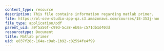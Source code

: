 ```yaml
---
content_type: resource
description: This file contains information regarding matlab primer.
file: https://ol-ocw-studio-app-qa.s3.amazonaws.com/courses/18-353j-nonlinear-dynamics-i-chaos-fall-2012/e037f28c164ac9ab1b92c82594fe4f99_MIT18_353JF12_matlabPrimer.pdf
file_type: application/pdf
parent_uid: a9f5a56f-c99d-5ca8-eb0a-c571db1d40dd
resourcetype: Document
title: Matlab primer
uid: e037f28c-164a-c9ab-1b92-c82594fe4f99
---
```

